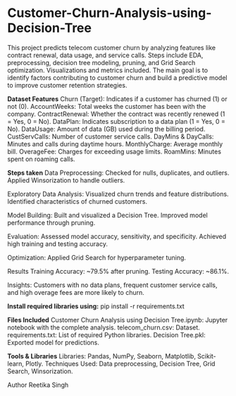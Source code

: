 # Customer-Churn-Analysis-using-Decision-Tree
This project predicts telecom customer churn by analyzing features like contract renewal, data usage, and service calls. Steps include EDA, preprocessing, decision tree modeling, pruning, and Grid Search optimization. Visualizations and metrics included.
The main goal is to identify factors contributing to customer churn and build a predictive model to improve customer retention strategies.

**Dataset Features**
Churn (Target): Indicates if a customer has churned (1) or not (0).
AccountWeeks: Total weeks the customer has been with the company.
ContractRenewal: Whether the contract was recently renewed (1 = Yes, 0 = No).
DataPlan: Indicates subscription to a data plan (1 = Yes, 0 = No).
DataUsage: Amount of data (GB) used during the billing period.
CustServCalls: Number of customer service calls.
DayMins & DayCalls: Minutes and calls during daytime hours.
MonthlyCharge: Average monthly bill.
OverageFee: Charges for exceeding usage limits.
RoamMins: Minutes spent on roaming calls.


**Steps taken**
Data Preprocessing:
Checked for nulls, duplicates, and outliers.
Applied Winsorization to handle outliers.

Exploratory Data Analysis:
Visualized churn trends and feature distributions.
Identified characteristics of churned customers.

Model Building:
Built and visualized a Decision Tree.
Improved model performance through pruning.

Evaluation:
Assessed model accuracy, sensitivity, and specificity.
Achieved high training and testing accuracy.

Optimization:
Applied Grid Search for hyperparameter tuning.

Results
Training Accuracy: ~79.5% after pruning.
Testing Accuracy: ~86.1%.

Insights: Customers with no data plans, frequent customer service calls, and high overage fees are more likely to churn.


**Install required libraries using:**
pip install -r requirements.txt


**Files Included**
Customer Churn Analysis using Decision Tree.ipynb: Jupyter notebook with the complete analysis.
telecom_churn.csv: Dataset.
requirements.txt: List of required Python libraries.
Decision Tree.pkl: Exported model for predictions.

**Tools & Libraries**
Libraries: Pandas, NumPy, Seaborn, Matplotlib, Scikit-learn, Plotly.
Techniques Used: Data preprocessing, Decision Tree, Grid Search, Winsorization.


Author
Reetika Singh
